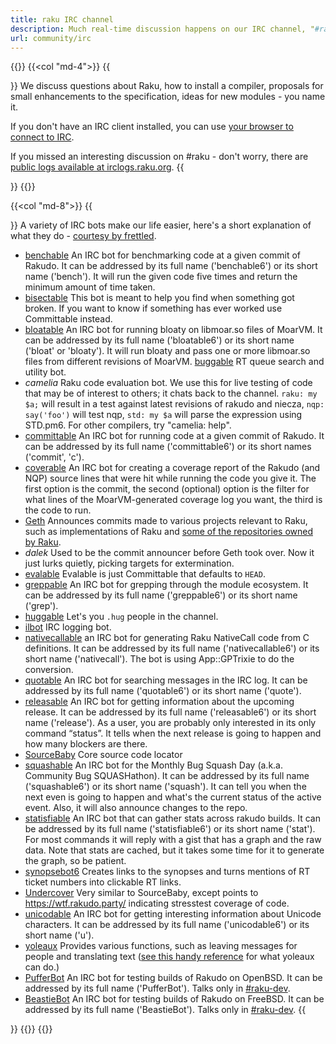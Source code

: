```yaml
---
title: raku IRC channel
description: Much real-time discussion happens on our IRC channel, "#raku" on irc.libera.chat. We try to be very nice to newcomers, so feel free to join us, and ask any Raku questions you might have.
url: community/irc
---
```


{{<row>}}
{{<col "md-4">}}
{{<section id="Raku" heading="#raku">}}
We discuss questions about Raku, how to install a compiler, proposals for small enhancements to the specification, ideas for new modules - you name it.

If you don't have an IRC client installed, you can use [your browser to connect to IRC](https://web.libera.chat/?channel=#raku).

If you missed an interesting discussion on #raku - don't worry, there are [public logs available at irclogs.raku.org](https://irclogs.raku.org).
{{</section>}}
{{</col>}}

{{<col "md-8">}}
{{<section id="Bots" heading="Bots">}}
A variety of IRC bots make our life easier, here's a short explanation of what they do - [courtesy by frettled](https://howcaniexplainthis.blogspot.com/2009/11/what-perl6-irc-bots-do.html).

- [benchable](https://github.com/perl6/whateverable/wiki/Benchable)
An IRC bot for benchmarking code at a given commit of Rakudo. It can be addressed by its full name ('benchable6') or its short name ('bench'). It will run the given code five times and return the minimum amount of time taken.
- [bisectable](https://github.com/perl6/whateverable/wiki/Bisectable)
This bot is meant to help you find when something got broken. If you want to know if something has ever worked use Committable instead.
- [bloatable](https://github.com/perl6/whateverable/wiki/Bloatable)
An IRC bot for running bloaty on libmoar.so files of MoarVM. It can be addressed by its full name ('bloatable6') or its short name ('bloat' or 'bloaty'). It will run bloaty and pass one or more libmoar.so files from different revisions of MoarVM.
[buggable](https://github.com/zoffixznet/perl6-buggable)
RT queue search and utility bot.
- *camelia*
Raku code evaluation bot. We use this for live testing of code that may be of interest to others; it chats back to the channel. `raku: my $a;` will result in a test against latest revisions of rakudo and niecza, `nqp: say('foo')` will test nqp, `std: my $a` will parse the expression using STD.pm6. For other compilers, try "camelia: help".
- [committable](https://github.com/perl6/whateverable/wiki/Committable)
An IRC bot for running code at a given commit of Rakudo. It can be addressed by its full name ('committable6') or its short names ('commit', 'c').
- [coverable](https://github.com/perl6/whateverable/wiki/Coverable)
An IRC bot for creating a coverage report of the Rakudo (and NQP) source lines that were hit while running the code you give it. The first option is the commit, the second (optional) option is the filter for what lines of the MoarVM-generated coverage log you want, the third is the code to run.
- [Geth](https://github.com/perl6/geth)
Announces commits made to various projects relevant to Raku, such as implementations of Raku and [some of the repositories owned by Raku](https://github.com/Raku/).
- *dalek*
Used to be the commit announcer before Geth took over. Now it just lurks quietly, picking targets for extermination.
- [evalable](https://github.com/perl6/whateverable/wiki/Evalable)
Evalable is just Committable that defaults to `HEAD`.
- [greppable](https://github.com/perl6/whateverable/wiki/Greppable)
An IRC bot for grepping through the module ecosystem. It can be addressed by its full name ('greppable6') or its short name ('grep').
- [huggable](https://github.com/zoffixznet/huggable)
Let's you `.hug` people in the channel.
- [ilbot](https://github.com/moritz/ilbot)
IRC logging bot.
- [nativecallable](https://github.com/perl6/whateverable/wiki/Nativecallable)
an IRC bot for generating Raku NativeCall code from C definitions. It can be addressed by its full name ('nativecallable6') or its short name ('nativecall'). The bot is using App::GPTrixie to do the conversion.
- [quotable](https://github.com/perl6/whateverable/wiki/Quotable)
An IRC bot for searching messages in the IRC log. It can be addressed by its full name ('quotable6') or its short name ('quote').
- [releasable](https://github.com/perl6/whateverable/wiki/Releasable)
An IRC bot for getting information about the upcoming release. It can be addressed by its full name ('releasable6') or its short name ('release'). As a user, you are probably only interested in its only command “status”. It tells when the next release is going to happen and how many blockers are there.
- [SourceBaby](https://github.com/zoffixznet/perl6-sourceable)
Core source code locator
- [squashable](https://github.com/perl6/whateverable/wiki/Squashable)
An IRC bot for the Monthly Bug Squash Day (a.k.a. Community Bug SQUASHathon). It can be addressed by its full name ('squashable6') or its short name ('squash'). It can tell you when the next even is going to happen and what's the current status of the active event. Also, it will also announce changes to the repo.
- [statisfiable](https://github.com/perl6/whateverable/wiki/Statisfiable)
An IRC bot that can gather stats across rakudo builds. It can be addressed by its full name ('statisfiable6') or its short name ('stat'). For most commands it will reply with a gist that has a graph and the raw data. Note that stats are cached, but it takes some time for it to generate the graph, so be patient.
- [synopsebot6](https://github.com/perl6/synopsebot)
Creates links to the synopses and turns mentions of RT ticket numbers into clickable RT links.
- [Undercover](https://github.com/zoffixznet/undercover)
Very similar to SourceBaby, except points to https://wtf.rakudo.party/ indicating stresstest coverage of code.
- [unicodable](https://github.com/perl6/whateverable/wiki/Unicodable)
An IRC bot for getting interesting information about Unicode characters. It can be addressed by its full name ('unicodable6') or its short name ('u').
- [yoleaux](https://docs.perl6.org/language/glossary#yoleaux_)
Provides various functions, such as leaving messages for people and translating text ([see this handy reference](http://dpk.io/yoleaux) for what yoleaux can do.)
- [PufferBot](https://github.com/Kaiepi/p6-RakudoBot)
An IRC bot for testing builds of Rakudo on OpenBSD. It can be addressed by its full name ('PufferBot'). Talks only in [#raku-dev](https://web.libera.chat/?channel=#raku-dev).
- [BeastieBot](https://github.com/Kaiepi/p6-RakudoBot)
An IRC bot for testing builds of Rakudo on FreeBSD. It can be addressed by its full name ('BeastieBot'). Talks only in [#raku-dev](https://web.libera.chat/?channel=#raku-dev).
{{</section>}}
{{</col>}}
{{</row>}}
